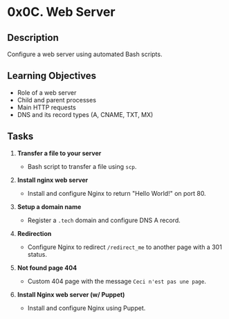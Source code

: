 # 0x0C. Web Server

## Description
Configure a web server using automated Bash scripts.

## Learning Objectives
- Role of a web server
- Child and parent processes
- Main HTTP requests
- DNS and its record types (A, CNAME, TXT, MX)

## Tasks

1. **Transfer a file to your server**
   - Bash script to transfer a file using `scp`.

2. **Install nginx web server**
   - Install and configure Nginx to return "Hello World!" on port 80.

3. **Setup a domain name**
   - Register a `.tech` domain and configure DNS A record.

4. **Redirection**
   - Configure Nginx to redirect `/redirect_me` to another page with a 301 status.

5. **Not found page 404**
   - Custom 404 page with the message `Ceci n'est pas une page`.

6. **Install Nginx web server (w/ Puppet)**
   - Install and configure Nginx using Puppet.
